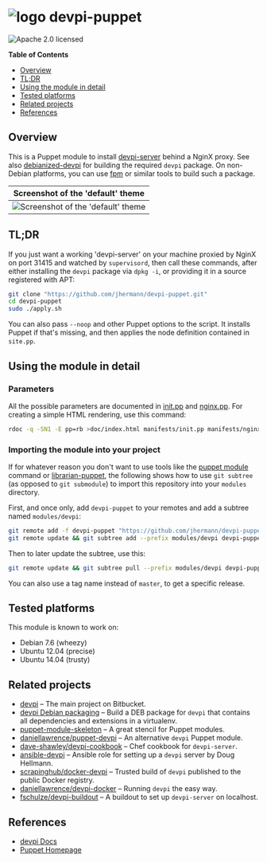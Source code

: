 # ![logo](https://raw.githubusercontent.com/jhermann/devpi-puppet/master/doc/static/logo-32.png) devpi-puppet

![Apache 2.0 licensed](http://img.shields.io/badge/license-Apache_2.0-red.svg)

**Table of Contents**

- [Overview](#user-content-overview)
- [TL;DR](#user-content-tldr)
- [Using the module in detail](#user-content-using-the-module-in-detail)
- [Tested platforms](#user-content-tested-platforms)
- [Related projects](#user-content-related-projects)
- [References](#user-content-references)


## Overview

This is a Puppet module to install [devpi-server](http://doc.devpi.net/latest/) behind a NginX proxy.
See also [debianized-devpi](https://github.com/jhermann/devpi-enterprisey/tree/master/debianized-devpi)
for building the required `devpi` package.
On non-Debian platforms, you can use [fpm](https://github.com/jordansissel/fpm) or similar tools to build such a package.

| Screenshot of the 'default' theme |
|:-------------:|
| ![Screenshot of the 'default' theme](https://raw.githubusercontent.com/jhermann/devpi-puppet/master/doc/static/theme-default.png) |


## TL;DR

If you just want a working 'devpi-server' on your machine proxied by NginX on port 31415
and watched by `supervisord`, then call these commands, after either installing
the `devpi` package via `dpkg -i`, or providing it in a source registered with APT:

```sh
git clone "https://github.com/jhermann/devpi-puppet.git"
cd devpi-puppet
sudo ./apply.sh
```

You can also pass `--noop` and other Puppet options to the script.
It installs Puppet if that's missing, and then applies the node definition contained in `site.pp`.


## Using the module in detail

### Parameters

All the possible parameters are documented in
[init.pp](https://github.com/jhermann/devpi-puppet/tree/master/manifests/init.pp) and
[nginx.pp](https://github.com/jhermann/devpi-puppet/tree/master/manifests/nginx.pp).
For creating a simple HTML rendering, use this command:

```sh
rdoc -q -SN1 -E pp=rb >doc/index.html manifests/init.pp manifests/nginx.pp
```


### Importing the module into your project

If for whatever reason you don't want to use tools like
the [puppet module](https://docs.puppetlabs.com/puppet/latest/reference/modules_installing.html) command
or [librarian-puppet](http://librarian-puppet.com/),
the following shows how to use `git subtree` (as opposed to `git submodule`)
to import this repository into your `modules` directory.

First, and once only, add `devpi-puppet` to your remotes and add a subtree named `modules/devpi`:

```sh
git remote add -f devpi-puppet "https://github.com/jhermann/devpi-puppet.git"
git remote update && git subtree add --prefix modules/devpi devpi-puppet master --squash
```

Then to later update the subtree, use this:

```sh
git remote update && git subtree pull --prefix modules/devpi devpi-puppet master --squash
```

You can also use a tag name instead of `master`, to get a specific release.


## Tested platforms

This module is known to work on:

* Debian 7.6 (wheezy)
* Ubuntu 12.04 (precise)
* Ubuntu 14.04 (trusty)


## Related projects

* [devpi](https://bitbucket.org/hpk42/devpi) – The main project on Bitbucket.
* [devpi Debian packaging](https://github.com/jhermann/devpi-enterprisey/tree/master/debianized-devpi) – Build a DEB package for `devpi` that contains all dependencies and extensions in a virtualenv.
* [puppet-module-skeleton](https://github.com/garethr/puppet-module-skeleton) – A great stencil for Puppet modules.
* [daniellawrence/puppet-devpi](https://github.com/daniellawrence/puppet-devpi) – An alternative `devpi` Puppet module.
* [dave-shawley/devpi-cookbook](https://github.com/dave-shawley/devpi-cookbook) – Chef cookbook for `devpi-server`.
* [ansible-devpi](https://github.com/dhellmann/ansible-devpi) – Ansible role for setting up a `devpi` server  by Doug Hellmann.
* [scrapinghub/docker-devpi](https://github.com/scrapinghub/docker-devpi) – Trusted build of `devpi` published to the public Docker registry.
* [daniellawrence/devpi-docker](https://github.com/daniellawrence/devpi-docker) – Running `devpi` the easy way.
* [fschulze/devpi-buildout](https://github.com/fschulze/devpi-buildout) – A buildout to set up `devpi-server` on localhost.


## References

* [devpi Docs](http://doc.devpi.net/latest/)
* [Puppet Homepage](https://puppetlabs.com/puppet/puppet-open-source)
